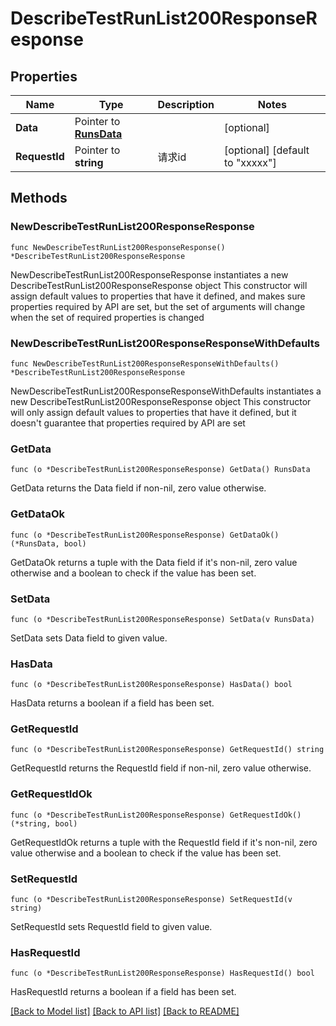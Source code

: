 # DescribeTestRunList200ResponseResponse

## Properties

Name | Type | Description | Notes
------------ | ------------- | ------------- | -------------
**Data** | Pointer to [**RunsData**](RunsData.md) |  | [optional] 
**RequestId** | Pointer to **string** | 请求id | [optional] [default to "xxxxx"]

## Methods

### NewDescribeTestRunList200ResponseResponse

`func NewDescribeTestRunList200ResponseResponse() *DescribeTestRunList200ResponseResponse`

NewDescribeTestRunList200ResponseResponse instantiates a new DescribeTestRunList200ResponseResponse object
This constructor will assign default values to properties that have it defined,
and makes sure properties required by API are set, but the set of arguments
will change when the set of required properties is changed

### NewDescribeTestRunList200ResponseResponseWithDefaults

`func NewDescribeTestRunList200ResponseResponseWithDefaults() *DescribeTestRunList200ResponseResponse`

NewDescribeTestRunList200ResponseResponseWithDefaults instantiates a new DescribeTestRunList200ResponseResponse object
This constructor will only assign default values to properties that have it defined,
but it doesn't guarantee that properties required by API are set

### GetData

`func (o *DescribeTestRunList200ResponseResponse) GetData() RunsData`

GetData returns the Data field if non-nil, zero value otherwise.

### GetDataOk

`func (o *DescribeTestRunList200ResponseResponse) GetDataOk() (*RunsData, bool)`

GetDataOk returns a tuple with the Data field if it's non-nil, zero value otherwise
and a boolean to check if the value has been set.

### SetData

`func (o *DescribeTestRunList200ResponseResponse) SetData(v RunsData)`

SetData sets Data field to given value.

### HasData

`func (o *DescribeTestRunList200ResponseResponse) HasData() bool`

HasData returns a boolean if a field has been set.

### GetRequestId

`func (o *DescribeTestRunList200ResponseResponse) GetRequestId() string`

GetRequestId returns the RequestId field if non-nil, zero value otherwise.

### GetRequestIdOk

`func (o *DescribeTestRunList200ResponseResponse) GetRequestIdOk() (*string, bool)`

GetRequestIdOk returns a tuple with the RequestId field if it's non-nil, zero value otherwise
and a boolean to check if the value has been set.

### SetRequestId

`func (o *DescribeTestRunList200ResponseResponse) SetRequestId(v string)`

SetRequestId sets RequestId field to given value.

### HasRequestId

`func (o *DescribeTestRunList200ResponseResponse) HasRequestId() bool`

HasRequestId returns a boolean if a field has been set.


[[Back to Model list]](../README.md#documentation-for-models) [[Back to API list]](../README.md#documentation-for-api-endpoints) [[Back to README]](../README.md)


